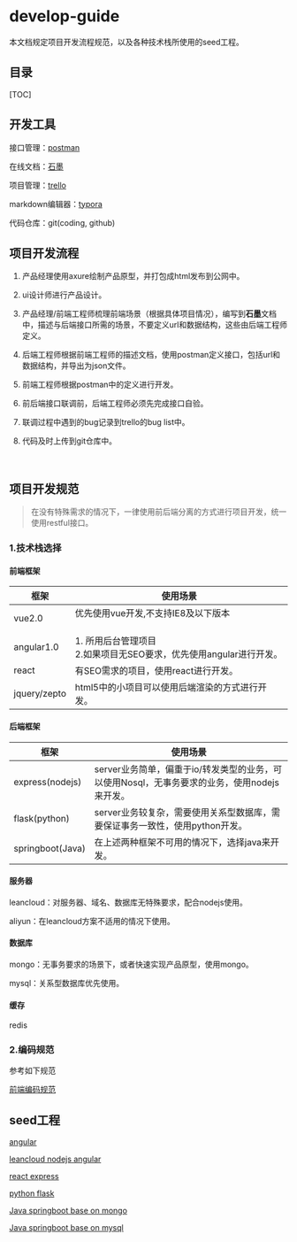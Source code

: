 # develop-guide
本文档规定项目开发流程规范，以及各种技术栈所使用的seed工程。

## 目录

[TOC]

## 开发工具

接口管理：[postman](https://www.getpostman.com/)

在线文档：[石墨](https://shimo.im)

项目管理：[trello](https://trello.com)

markdown编辑器：[typora](http://www.typora.io/)

代码仓库：git(coding, github)



## 项目开发流程

1. 产品经理使用axure绘制产品原型，并打包成html发布到公网中。

2. ui设计师进行产品设计。

3. 产品经理/前端工程师梳理前端场景（根据具体项目情况），编写到**石墨**文档中，描述与后端接口所需的场景，不要定义url和数据结构，这些由后端工程师定义。

4. 后端工程师根据前端工程师的描述文档，使用postman定义接口，包括url和数据结构，并导出为json文件。

5. 前端工程师根据postman中的定义进行开发。

6. 前后端接口联调前，后端工程师必须先完成接口自验。

7. 联调过程中遇到的bug记录到trello的bug list中。

8. 代码及时上传到git仓库中。

   ​

## 项目开发规范

> 在没有特殊需求的情况下，一律使用前后端分离的方式进行项目开发，统一使用restful接口。

### 1.技术栈选择

#### 前端框架

| 框架           | 使用场景                                     |
| ------------ | ---------------------------------------- |
| vue2.0       | 优先使用vue开发,不支持IE8及以下版本                                |
| angular1.0   | 1. 所用后台管理项目<br>2.如果项目无SEO要求，优先使用angular进行开发。 |
| react        | 有SEO需求的项目，使用react进行开发。                   |
| jquery/zepto | html5中的小项目可以使用后端渲染的方式进行开发。               |

#### 后端框架

| 框架               | 使用场景                                     |
| ---------------- | ---------------------------------------- |
| express(nodejs)  | server业务简单，偏重于io/转发类型的业务，可以使用Nosql，无事务要求的业务，使用nodejs来开发。 |
| flask(python)    | server业务较复杂，需要使用关系型数据库，需要保证事务一致性，使用python开发。 |
| springboot(Java) | 在上述两种框架不可用的情况下，选择java来开发。                |

#### 服务器

leancloud：对服务器、域名、数据库无特殊要求，配合nodejs使用。

aliyun：在leancloud方案不适用的情况下使用。

#### 数据库

mongo：无事务要求的场景下，或者快速实现产品原型，使用mongo。

mysql：关系型数据库优先使用。

#### 缓存

redis

### 2.编码规范

参考如下规范

[前端编码规范](https://github.com/mdo/code-guide)



## seed工程

[angular](https://github.com/qianhaikeji/angular-seed.git)

[leancloud nodejs angular](https://github.com/qianhaikeji/leancloud-nodejs-angular-seed.git)

[react express](https://github.com/qianhaikeji/react-express-webpack.git)

[python flask]()

[Java springboot base on mongo](https://github.com/qianhaikeji/spring-boot-mongo-seed.git)

[Java springboot base on mysql](https://github.com/qianhaikeji/spring-boot-mysql-seed.git)

